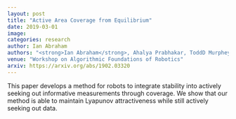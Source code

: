 ```yaml
---
layout: post
title: "Active Area Coverage from Equilibrium"
date: 2019-03-01
image: 
categories: research
author: Ian Abraham
authors: "<strong>Ian Abraham</strong>, Ahalya Prabhakar, ToddD Murphey"
venue: "Workshop on Algorithmic Foundations of Robotics"
arxiv: https://arxiv.org/abs/1902.03320
---
```

This paper develops a method for robots to integrate stability into actively seeking out informative measurements through coverage. We show that our method is able to maintain Lyapunov attractiveness while still actively seeking out data.